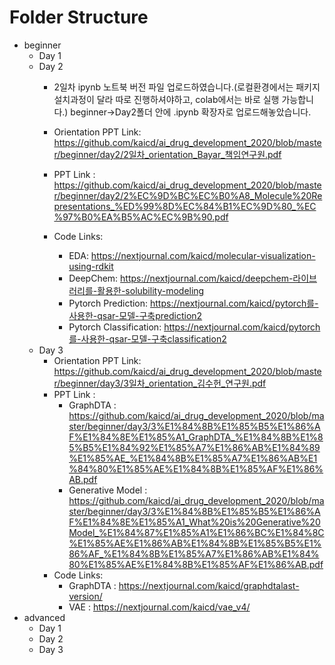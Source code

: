 # Folder Structure
- beginner
  - Day 1
  - Day 2
    - 2일차 ipynb 노트북 버전 파일 업로드하였습니다.(로컬환경에서는 패키지 설치과정이 달라 따로 진행하셔야하고, colab에서는 바로 실행 가능합니다.) beginner->Day2폴더 안에 .ipynb 확장자로 업로드해놓았습니다.
    - Orientation PPT Link: https://github.com/kaicd/ai_drug_development_2020/blob/master/beginner/day2/2일차_orientation_Bayar_책임연구원.pdf
    -    PPT Link : https://github.com/kaicd/ai_drug_development_2020/blob/master/beginner/day2/2%EC%9D%BC%EC%B0%A8_Molecule%20Representations_%ED%99%8D%EC%84%B1%EC%9D%80_%EC%97%B0%EA%B5%AC%EC%9B%90.pdf
   
    - Code Links:
      - EDA: https://nextjournal.com/kaicd/molecular-visualization-using-rdkit
      - DeepChem: https://nextjournal.com/kaicd/deepchem-라이브러리를-활용한-solubility-modeling
      - Pytorch Prediction: https://nextjournal.com/kaicd/pytorch를-사용한-qsar-모델-구축prediction2
      - Pytorch Classification: https://nextjournal.com/kaicd/pytorch를-사용한-qsar-모델-구축classification2
  - Day 3
    - Orientation PPT Link: https://github.com/kaicd/ai_drug_development_2020/blob/master/beginner/day3/3일차_orientation_김수헌_연구원.pdf
    - PPT Link : 
      - GraphDTA : https://github.com/kaicd/ai_drug_development_2020/blob/master/beginner/day3/3%E1%84%8B%E1%85%B5%E1%86%AF%E1%84%8E%E1%85%A1_GraphDTA_%E1%84%8B%E1%85%B5%E1%84%92%E1%85%A7%E1%86%AB%E1%84%89%E1%85%AE_%E1%84%8B%E1%85%A7%E1%86%AB%E1%84%80%E1%85%AE%E1%84%8B%E1%85%AF%E1%86%AB.pdf
      - Generative Model : https://github.com/kaicd/ai_drug_development_2020/blob/master/beginner/day3/3%E1%84%8B%E1%85%B5%E1%86%AF%E1%84%8E%E1%85%A1_What%20is%20Generative%20Model_%E1%84%87%E1%85%A1%E1%86%BC%E1%84%8C%E1%85%AE%E1%86%AB%E1%84%8B%E1%85%B5%E1%86%AF_%E1%84%8B%E1%85%A7%E1%86%AB%E1%84%80%E1%85%AE%E1%84%8B%E1%85%AF%E1%86%AB.pdf
    - Code Links:
      - GraphDTA : https://nextjournal.com/kaicd/graphdtalast-version/
      - VAE : https://nextjournal.com/kaicd/vae_v4/
- advanced
  - Day 1
  - Day 2
  - Day 3
